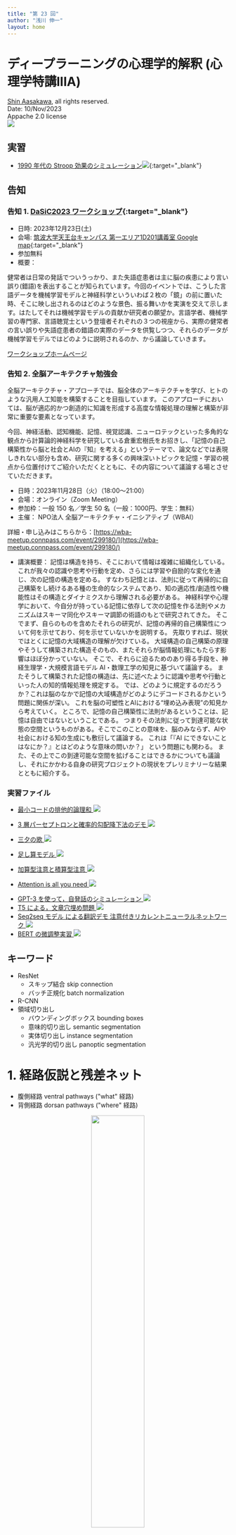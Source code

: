 ```yaml
---
title: "第 23 回"
author: "浅川 伸一"
layout: home
---
```

<link href="/css/asamarkdown.css" rel="stylesheet">

# ディープラーニングの心理学的解釈 (心理学特講IIIA)

<div style="align:right">
<a href='mailto:educ0233@komazawa-u.ac.jp'>Shin Aasakawa</a>, all rights reserved.<br>
Date: 10/Nov/2023<br/>
Appache 2.0 license<br/>
</div>

<img src="/2023assets/1990Cohen_McClelland_stroop_fig1.svg">

## 実習

* [1990 年代の Stroop 効果のシミュレーション<img src="/assets/colab_icon.svg">](https://colab.research.google.com/github/komazawa-deep-learning/komazawa-deep-learning.github.io/blob/master/2023notebooks/2023_1110Stroop_1990Cohen_model.ipynb){:target="_blank"}

<!-- * [ResNet 実習 <img src="/assets/colab_icon.svg">](https://colab.research.google.com/github/komazawa-deep-learning/komazawa-deep-learning.github.io/blob/master/2022notebooks/2022_0603ResNet_with_Olivetti_faces_.ipynb)
* [セグメンテーション実習 <img src="/assets/colab_icon.svg">](https://colab.research.google.com/github/komazawa-deep-learning/komazawa-deep-learning.github.io/blob/master/2022notebooks/2022_0603Image_segmentation_demo.ipynb) -->


## 告知

### 告知 1. [DaSiC2023 ワークショップ](https://sites.google.com/view/dasic7-2023){:target="_blank"}

* 日時: 2023年12月23日(土)
* 会場: [筑波大学天王台キャンパス 第一エリア1D201講義室 Google map](https://www.google.co.jp/maps/place/1D201%E6%95%99%E5%AE%A4/@36.108528,140.1019327,16.79z/data=!4m6!3m5!1s0x60220c0745ebad25:0x83c473710859d960!8m2!3d36.1084607!4d140.1018482!16s%2Fg%2F11g6yv8vk7?hl=ja&entry=ttu){:target="_blank"}
* 参加無料
* 概要：

健常者は日常の発話でついうっかり、また失語症患者は主に脳の疾患により言い誤り(錯語)を表出することが知られています。今回のイベントでは、こうした言語データを機械学習モデルと神経科学といういわば２枚の「鏡」の前に置いた時、そこに映し出されるのはどのような景色、振る舞いかを実演を交えて示します。はたしてそれは機械学習モデルの貢献か研究者の願望か。言語学者、機械学習の専門家、言語聴覚士という登壇者それぞれの３つの視座から、実際の健常者の言い誤りや失語症患者の錯語の実際のデータを供覧しつつ、それらのデータが機械学習モデルではどのように説明されるのか、から議論していきます。

[ワークショップホームページ](https://sites.google.com/view/dasic7-2023/workshop?authuser=0)

### 告知 2. 全脳アーキテクチャ勉強会

全脳アーキテクチャ・アプローチでは、脳全体のアーキテクチャを学び、ヒトのような汎用人工知能を構築することを目指しています。
このアプローチにおいては、脳が適応的かつ創造的に知識を形成する高度な情報処理の理解と構築が非常に重要な要素となっています。

今回、神経活動、認知機能、記憶、視覚認識、ニューロテックといった多角的な観点から計算論的神経科学を研究している倉重宏樹氏をお招きし、「記憶の自己構築性から脳と社会とAIの『知』を考える」というテーマで、論文などでは表現しきれない部分も含め、研究に関する多くの興味深いトピックを記憶・学習の視点から位置付けてご紹介いただくとともに、その内容について議論する場とさせていただきます。

* 日時：2023年11月28日（火）（18:00～21:00）
* 会場：オンライン（Zoom Meeting）
* 参加枠：一般 150 名／学生 50 名（一般：1000円、学生：無料）
* 主催： NPO法人 全脳アーキテクチャ・イニシアティブ（WBAI）

詳細・申し込みはこちらから：[https://wba-meetup.connpass.com/event/299180/](https://wba-meetup.connpass.com/event/299180/)

* 講演概要：
記憶は構造を持ち、そこにおいて情報は複雑に組織化している。これが我々の認識や思考や行動を定め、さらには学習や自励的な変化を通じ、次の記憶の構造を定める。
すなわち記憶とは、法則に従って再帰的に自己構築をし続けるある種の生命的なシステムであり、知の適応性/創造性や機能性はその構造とダイナミクスから理解される必要がある。
神経科学や心理学において、今自分が持っている記憶に依存して次の記憶を作る法則やメカニズムはスキーマ同化やスキーマ調節の術語のもとで研究されてきた。
そこでまず、自らのものを含めたそれらの研究が、記憶の再帰的自己構築性について何を示せており、何を示せていないかを説明する。
先取りすれば、現状ではとくに記憶の大域構造の理解が欠けている。
大域構造の自己構築の原理やそうして構築された構造そのもの、またそれらが脳情報処理にもたらす影響はほぼ分かっていない。
そこで、それらに迫るためのあり得る手段を、神経生理学・大規模言語モデル AI・数理工学の知見に基づいて議論する。
またそうして構築された記憶の構造は、先に述べたように認識や思考や行動といった人の知的情報処理を規定する。
では、どのように規定するのだろうか？これは脳のなかで記憶の大域構造がどのようにデコードされるかという問題に関係が深い。
これを脳の可塑性とAIにおける“埋め込み表現”の知見から考えていく。
ところで、記憶の自己構築性に法則があるということは、記憶は自由ではないということである。
つまりその法則に従って到達可能な状態の空間というものがある。そこでこのことの意味を、脳のみならず、AIや社会における知の生成にも敷衍して議論する。
これは「『AI にできないことはなにか？』とはどのような意味の問いか？」
という問題にも関わる。
また、その上でこの到達可能な空間を拡げることはできるかについても議論し、それにかかわる自身の研究プロジェクトの現状をプレリミナリーな結果とともに紹介する。


### 実習ファイル

* [最小コードの排他的論理和  <img src="/assets/colab_icon.svg">](https://colab.research.google.com/github/komazawa-deep-learning/komazawa-deep-learning.github.io/blob/master/notebooks/220komazawa_miniumXOR.ipynb)
* [3 層パーセプトロンと確率的勾配降下法のデモ <img src="/assets/colab_icon.svg">](https://colab.research.google.com/github/ShinAsakawa/ShinAsakawa.github.io/blob/master/notebooks/2021_0521mlp_Adam_SGD.ipynb)

* [三夕の歌  <img src="/assets/colab_icon.svg">](https://colab.research.google.com/github/ShinAsakawa/ShinAsakawa.github.io/blob/master/2022notebooks/2022_0925RNN_3twilight_poetries.ipynb)
* [足し算モデル <img src="/assets/colab_icon.svg">](https://colab.research.google.com/github/ShinAsakawa/2019cnps/blob/master/notebooks/2019cnps_addtion_rnn.ipynb)

<!-- * [word2vec 実習 <img src="/assets/colab_icon.svg">](https://colab.research.google.com/github/komazawa-deep-learning/komazawa-deep-learning.github.io/blob/master/notebooks/2020_0619word2vec.ipynb) -->

<!-- - [SRN のデモ <img src="/assets/colab_icon.svg">](https://colab.research.google.com/github/komazawa-deep-learning/komazawa-deep-learning.github.io/blob/master/2021notebooks/2021_0702rnn_demo.ipynb)
- [足し算のデモ <img src="/assets/colab_icon.svg">](https://colab.research.google.com/github/komazawa-deep-learning/komazawa-deep-learning.github.io/blob/master/2021notebooks/2021_0702RNN_binary_addtion_demo.ipynb) - [足し算のデモ keras 版 <img src="/assets/colab_icon.svg">](https://colab.research.google.com/github/ShinAsakawa/2019cnps/blob/master/notebooks/2019cnps_addtion_rnn.ipynb)-->

- [加算型注意と積算型注意 <img src="/assets/colab_icon.svg">](https://colab.research.google.com/github/komazawa-deep-learning/komazawa-deep-learning.github.io/blob/master/2021notebooks/2021_1022Two_attentions_additive_and_multiplicative_Seq2seq.ipynb)
* [Attention is all you need <img src="/assets/colab_icon.svg">](https://colab.research.google.com/github/komazawa-deep-learning/komazawa-deep-learning.github.io/blob/master/2021notebooks/2021_1022The_Annotated_%22Attention_is_All_You_Need%22.ipynb)

<!--
* [注意つき翻訳モデル <img src="/assets/colab_icon.svg">](https://colab.research.google.com/github/komazawa-deep-learning/komazawa-deep-learning.github.io/blob/master/2021notebooks/2021_1008seq2seq_attention_demo.ipynb)
* [バニラ風味 注意なし翻訳モデル <img src="/assets/colab_icon.svg">](https://colab.research.google.com/github/komazawa-deep-learning/komazawa-deep-learning.github.io/blob/master/2021notebooks/2021_1003vanilla_seq2seq2.ipynb) -->

* [GPT-3 を使って，自発話のシミュレーション <img src="/assets/colab_icon.svg">](https://colab.research.google.com/github/ShinAsakawa/ShinAsakawa.github.io/blob/master/2022notebooks/2022_0719japanese_gpt_1b.ipynb)
* [T5 による，文章穴埋め問題  <img src="/assets/colab_icon.svg">](https://colab.research.google.com/github/ShinAsakawa/ShinAsakawa.github.io/blob/master/2022notebooks/2022_0918T5_demo_filling_blank_question.ipynb)
* [Seq2seq モデル による翻訳デモ 注意付きリカレントニューラルネットワーク <img src="/assets/colab_icon.svg">](https://colab.research.google.com/github/komazawa-deep-learning/komazawa-deep-learning.github.io/blob/master/2021notebooks/2021_1008seq2seq_attention_demo.ipynb)
* [BERT の微調整実習 <img src="/assets/colab_icon.svg">](https://colab.research.google.com/github/ShinAsakawa/ShinAsakawa.github.io/blob/master/2022notebooks/2022_0623BERT_SNOW_training.ipynb)


## キーワード

* ResNet
    * スキップ結合 skip connection
    * バッチ正規化 batch normalization
* R-CNN
* 領域切り出し
    * バウンディングボックス bounding boxes
    * 意味的切り出し semantic segmentation
    * 実体切り出し instance segmentation
    * 汎光学的切り出し panoptic segmentation


# 1. 経路仮説と残差ネット

* 腹側経路 ventral pathways ("what" 経路)
* 背側経路 dorsan pathways ("where" 経路)

<center>
<img src="/assets/1982Ungerleider_Mishkin.jpg" width="49%">
<div style="text-align:left;width:88%;color:teal">

* 下左: 物体弁別課題と下側頭回損傷。
* 下右: 目印課題と頭頂葉損傷。
Ungerleider&Mishkin1982 より。
</div></center>



<center>
<img src="/2023assets/2004Hickok_dorsal_ventral_language_fig1a.jpg" width="49%">
<img src="/2023assets/2004Hickok_dorsal_ventral_language_fig1b.jpg" width="49%">
<div style="text-align:left;width:94%;color:teal">
左: 言語の機能解剖学的枠組み。Hickok&Poeppel2000 より

右: 脳の側面図に示したモデル構成要素の一般的な場所。
モデル内のある機能に関連する皮質領域は，その機能に特化しているという仮説ではない。
調音に基づく音声符号を支援すると考えられる前頭葉領域の定義は，物品の命名と調音リハーサル処理の機能画像研究における活性化領域の一般的な分布から得られる (例えば Awh+1996, Hickok+2003, Indefrey&Levelt)。
帯状の領域 (上側頭溝) は，音素レベルの表現を支援すると思われる領域。
</div>
</center>

<center>
<img src="/2023assets/2004Hickok_dorsal_ventral_language_fig2ja.svg" width="77%">
<div style="text-align:left;width:88%;color:teal">

<!--図 2. -->
部分語彙分割能力を支える系と聴覚理解能力との関係の模式図。
これらの能力間の解離が観察されるのは，損傷や機能的脳画像研究が分岐点以降の系の一部に影響を与えた場合であり，損傷や機能的脳画像が系の初期の共有構成要素を対象とした場合は，これらの能力間にある程度の相関があることが予測される。
</div></center>

<center>
<img src="/assets/LNCS2766_Chapter_2_fig2_4.jpg" width="77%"><br/>
Behnke2003 より
</center>

> 同様の 2 経路による処理は 聴覚 (Romanski+1999) や 触覚 (Reed+2005) でも発見されている。

発展的な話題としては，このような 2 種類の処理経路は，処理される情報の種類の問題ではないくて，機能に関与した区別であるとの仮説もある。

* 腹側経路は物体に関する情報の知覚 (知覚のための視覚)
* 背側経路は行動を導くための情報処理 (行動のための視覚)

さらに，背側経路は 背外側経路 (dorsolateral) と背中側経路 (dorsomedial) に細分化できることが示唆されている (Binkofski&Buxbaum2013, Grafton2010, Rizzolatti&Matelli2003)。

* 背中側経路は V6A と内側頭頂内溝 を介して背側前頭前皮質（PMd）へ. 把持に関連する情報を統合する (Davare+2007, Davare+2010, Tunik+2005)

最近では，これら 2 つの 副回路が 行動によって要求されるオンライン制御の程度に応じて相互作用することも発見されている (Grol+2007, Verhagen+2013)。

